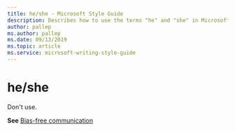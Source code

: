 ```yaml
---
title: he/she - Microsoft Style Guide
description: Describes how to use the terms "he" and "she" in Microsoft content. Don't use.
author: pallep
ms.author: pallep
ms.date: 09/13/2019
ms.topic: article
ms.service: microsoft-writing-style-guide
---
```


# he/she

Don't use.

**See** [Bias-free communication](~/bias-free-communication.md)
